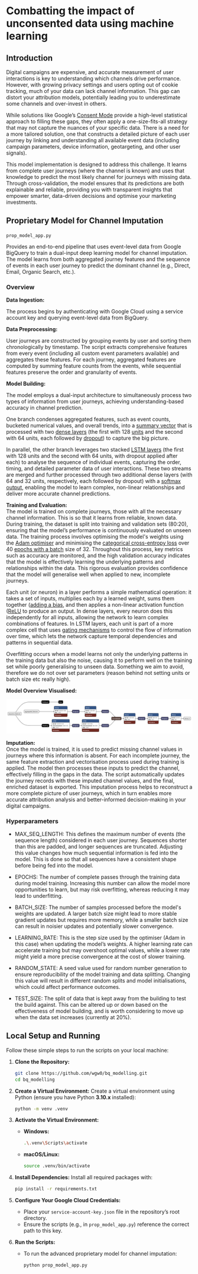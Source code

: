 # Combatting the impact of unconsented data using machine learning

## Introduction

Digital campaigns are expensive, and accurate measurement of user interactions is key to understanding which channels drive performance. However, with growing privacy settings and users opting out of cookie tracking, much of your data can lack channel information. This gap can distort your attribution models, potentially leading you to underestimate some channels and over-invest in others.

While solutions like Google’s [Consent Mode](https://support.google.com/google-ads/answer/10000067?hl=en-GB) provide a high-level statistical approach to filling these gaps, they often apply a one-size-fits-all strategy that may not capture the nuances of your specific data. There is a need for a more tailored solution, one that constructs a detailed picture of each user journey by linking and understanding all available event data (including campaign parameters, device information, geotargeting, and other user signals). 

This model implementation is designed to address this challenge. It learns from complete user journeys (where the channel is known) and uses that knowledge to predict the most likely channel for journeys with missing data. Through cross-validation, the model ensures that its predictions are both explainable and reliable, providing you with transparent insights that empower smarter, data-driven decisions and optimise your marketing investments.


## Proprietary Model for Channel Imputation

`prop_model_app.py`

Provides an end-to-end pipeline that uses event-level data from Google BigQuery to train a dual-input deep learning model for channel imputation. The model learns from both aggregated journey features and the sequence of events in each user journey to predict the dominant channel (e.g., Direct, Email, Organic Search, etc.).

### Overview

**Data Ingestion:**  

The process begins by authenticating with Google Cloud using a service account key and querying event-level data from BigQuery.

**Data Preprocessing:**  

User journeys are constructed by grouping events by user and sorting them chronologically by timestamp. The script extracts comprehensive features from every event (including all custom event parameters available) and aggregates these features. For each journey, aggregated features are computed by summing feature counts from the events, while sequential features preserve the order and granularity of events.

**Model Building:**

The model employs a dual-input architecture to simultaneously process two types of information from user journeys, achieving understanding-based accuracy in channel prediction.

One branch condenses aggregated features, such as event counts, bucketed numerical values, and overall trends, into a [summary vector](https://neptune.ai/blog/understanding-vectors-from-a-machine-learning-perspective) that is processed with two [dense layers](https://datascientest.com/en/dense-neural-networks-understanding-their-structure-and-function) (the first with 128 [units](https://www.sciencedirect.com/topics/engineering/neural-unit) and the second with 64 units, each followed by [dropout](https://www.dremio.com/wiki/dropout-in-neural-networks/#:~:text=Dropout%20in%20Neural%20Networks%20operates,to%20generalize%20to%20new%20data.)) to capture the big picture.

In parallel, the other branch leverages two stacked [LSTM layers](https://machinelearningmastery.com/gentle-introduction-long-short-term-memory-networks-experts/) (the first with 128 units and the second with 64 units, with dropout applied after each) to analyse the sequence of individual events, capturing the order, timing, and detailed parameter data of user interactions. These two streams are merged and further processed through two additional dense layers (with 64 and 32 units, respectively, each followed by dropout) with a [softmax output](https://en.wikipedia.org/wiki/Softmax_function), enabling the model to learn complex, non-linear relationships and deliver more accurate channel predictions.


**Training and Evaluation:**  
The model is trained on complete journeys, those with all the necessary channel information. This is so that it learns from reliable, known data. During training, the dataset is split into training and validation sets (80:20), ensuring that the model’s performance is continuously evaluated on unseen data. The training process involves optimising the model's weights using the [Adam optimiser](https://machinelearningmastery.com/adam-optimization-algorithm-for-deep-learning/) and minimising the [categorical cross-entropy loss](https://www.v7labs.com/blog/cross-entropy-loss-guide) over 40 [epochs with a batch](https://machinelearningmastery.com/difference-between-a-batch-and-an-epoch/) size of 32. Throughout this process, key metrics such as accuracy are monitored, and the high validation accuracy indicates that the model is effectively learning the underlying patterns and relationships within the data. This rigorous evaluation provides confidence that the model will generalise well when applied to new, incomplete journeys.

Each unit (or neuron) in a layer performs a simple mathematical operation: it takes a set of inputs, multiplies each by a learned weight, sums them together ([adding a bias](https://www.turing.com/kb/necessity-of-bias-in-neural-networks), and then applies a non-linear activation function ([ReLU](https://machinelearningmastery.com/rectified-linear-activation-function-for-deep-learning-neural-networks/) to produce an output. In dense layers, every neuron does this independently for all inputs, allowing the network to learn complex combinations of features. In LSTM layers, each unit is part of a more complex cell that uses [gating mechanisms](https://d2l.ai/chapter_recurrent-modern/lstm.html) to control the flow of information over time, which lets the network capture temporal dependencies and patterns in sequential data.

Overfitting occurs when a model learns not only the underlying patterns in the training data but also the noise, causing it to perform well on the training set while poorly generalising to unseen data. Something we aim to avoid, therefore we do not over set parameters (reason behind not setting units or batch size etc really high).

**Model Overview Visualised:**

![Model Overview](info/model_overview.png)

**Imputation:**  
Once the model is trained, it is used to predict missing channel values in journeys where this information is absent. For each incomplete journey, the same feature extraction and vectorisation process used during training is applied. The model then processes these inputs to predict the channel, effectively filling in the gaps in the data. The script automatically updates the journey records with these imputed channel values, and the final, enriched dataset is exported. This imputation process helps to reconstruct a more complete picture of user journeys, which in turn enables more accurate attribution analysis and better-informed decision-making in your digital campaigns.

### Hyperparameters

- MAX_SEQ_LENGTH:
This defines the maximum number of events (the sequence length) considered in each user journey. Sequences shorter than this are padded, and longer sequences are truncated. Adjusting this value changes how much sequential information is fed into the model. This is done so that all sequences have a consistent shape before being fed into the model.

- EPOCHS:
The number of complete passes through the training data during model training. Increasing this number can allow the model more opportunities to learn, but may risk overfitting, whereas reducing it may lead to underfitting.

- BATCH_SIZE:
The number of samples processed before the model's weights are updated. A larger batch size might lead to more stable gradient updates but requires more memory, while a smaller batch size can result in noisier updates and potentially slower convergence.

- LEARNING_RATE:
This is the step size used by the optimiser (Adam in this case) when updating the model’s weights. A higher learning rate can accelerate training but may overshoot optimal values, while a lower rate might yield a more precise convergence at the cost of slower training.

- RANDOM_STATE:
A seed value used for random number generation to ensure reproducibility of the model training and data splitting. Changing this value will result in different random splits and model initialisations, which could affect performance outcomes.

- TEST_SIZE: 
The split of data that is kept away from the building to test the build against. This can be altered up or down based on the effectiveness of model building, and is worth considering to move up when the data set increases (currently at 20%).

## Local Setup and Running

Follow these simple steps to run the scripts on your local machine:

1. **Clone the Repository:**
   ```bash
   git clone https://github.com/wgw0/bq_modelling.git
   cd bq_modelling
   ```

2. **Create a Virtual Environment:**
   Create a virtual environment using Python (ensure you have Python **3.10.x** installed):
   ```bash
   python -m venv .venv
   ```

3. **Activate the Virtual Environment:**
   - **Windows:**
     ```bash
     .\.venv\Scripts\activate
     ```
   - **macOS/Linux:**
     ```bash
     source .venv/bin/activate
     ```

4. **Install Dependencies:**
   Install all required packages with:
   ```bash
   pip install -r requirements.txt
   ```

5. **Configure Your Google Cloud Credentials:**
   - Place your `service-account-key.json` file in the repository’s root directory.
   - Ensure the scripts (e.g., in `prop_model_app.py`) reference the correct path to this key.

6. **Run the Scripts:**
   - To run the advanced proprietary model for channel imputation:
     ```bash
     python prop_model_app.py
     ```
